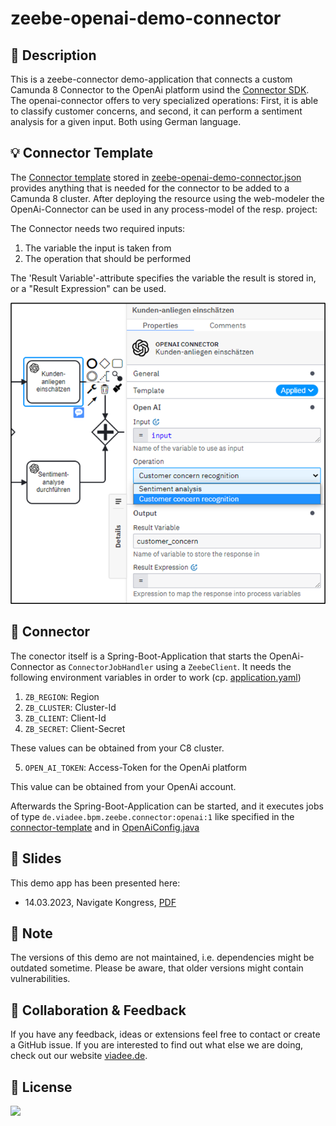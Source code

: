 # zeebe-openai-demo-connector

## :rocket: Description
This is a zeebe-connector demo-application that connects a custom Camunda 8 Connector to the OpenAi platform usind the [Connector SDK](https://docs.camunda.io/docs/components/connectors/custom-built-connectors/connector-sdk/).
The openai-connector offers to very specialized operations: First, it is able to classify customer concerns, 
and second, it can perform a sentiment analysis for a given input. Both using German language.

## :bulb: Connector Template
The [Connector template](https://docs.camunda.io/docs/components/connectors/custom-built-connectors/connector-templates/)
stored in [zeebe-openai-demo-connector.json](connector-template/zeebe-openai-demo-connector.json) provides 
anything that is needed for the connector to be added to a Camunda 8 cluster. After deploying the resource using the web-modeler
the OpenAi-Connector can be used in any process-model of the resp. project: 

The Connector needs two required inputs:

1. The variable the input is taken from
2. The operation that should be performed  

The 'Result Variable'-attribute specifies the variable the result is stored in, or a "Result Expression" can be used.

<img src="docs/openai-connector.png" width=512></img>


## :electric_plug: Connector
The conector itself is a Spring-Boot-Application that starts the OpenAi-Connector as `ConnectorJobHandler` using
a `ZeebeClient`. It needs the following environment variables in order to work 
(cp. [application.yaml](src/main/resources/application.yaml))

1. `ZB_REGION`: Region
2. `ZB_CLUSTER`: Cluster-Id
3. `ZB_CLIENT`: Client-Id
4. `ZB_SECRET`: Client-Secret

These values can be obtained from your C8 cluster.

5. `OPEN_AI_TOKEN`: Access-Token for the OpenAi platform

This value can be obtained from your OpenAi account.   

Afterwards the Spring-Boot-Application can be started, and it executes jobs of type `de.viadee.bpm.zeebe.connector:openai:1`
like specified in the [connector-template](connector-template/zeebe-openai-demo-connector.json) and in [OpenAiConfig.java](src/main/java/de/viadee/bpm/zeebe/config/OpenAiConfig.java) 

## :page_facing_up: Slides

This demo app has been presented here:  

-  14.03.2023, Navigate Kongress, [PDF](docs/Navigate_2023_Low-Code_Camunda_8_14032023.pdf)

## :paperclip: Note
The versions of this demo are not maintained, i.e. dependencies might be outdated sometime.
Please be aware, that older versions might contain vulnerabilities.

## :wave: Collaboration & Feedback
If you have any feedback, ideas or extensions feel free to contact or create a GitHub issue. 
If you are interested to find out what else we are doing, check out our website [viadee.de](https://www.viadee.de/en).

## :key: License
[![](https://img.shields.io/github/license/viadee/zeebe-openai-demo-connector)](https://github.com/viadee/zeebe-openai-demo-connector/blob/main/LICENSE)
